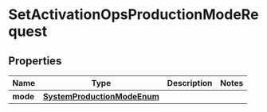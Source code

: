 
# SetActivationOpsProductionModeRequest

## Properties
Name | Type | Description | Notes
------------ | ------------- | ------------- | -------------
**mode** | [**SystemProductionModeEnum**](SystemProductionModeEnum.md) |  | 



